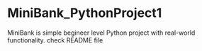 # MiniBank_PythonProject1
MiniBank is simple begineer level Python project with real-world  functionality. check README file
